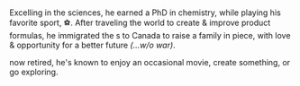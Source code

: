 # <PersonBubble name=roger /> <Bulbulian />

Excelling in the sciences, he earned a PhD in chemistry, while playing his favorite sport, ⚽.
After traveling the world to create & improve product formulas,
he immigrated the <Bulbulian/>s to Canada
to raise a family in piece, with love & opportunity for a better future *(...w/o war)*.

now retired, he's known to enjoy an occasional movie, create something, or go exploring.
